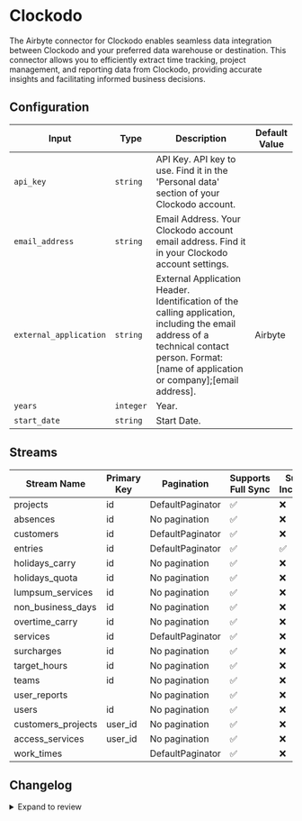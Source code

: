 # Clockodo
The Airbyte connector for Clockodo enables seamless data integration between Clockodo and your preferred data warehouse or destination. This connector allows you to efficiently extract time tracking, project management, and reporting data from Clockodo, providing accurate insights and facilitating informed business decisions.

## Configuration

| Input | Type | Description | Default Value |
|-------|------|-------------|---------------|
| `api_key` | `string` | API Key. API key to use. Find it in the &#39;Personal data&#39; section of your Clockodo account. |  |
| `email_address` | `string` | Email Address. Your Clockodo account email address. Find it in your Clockodo account settings. |  |
| `external_application` | `string` | External Application Header. Identification of the calling application, including the email address of a technical contact person. Format: [name of application or company];[email address]. | Airbyte |
| `years` | `integer` | Year.  |  |
| `start_date` | `string` | Start Date.  |  |

## Streams
| Stream Name | Primary Key | Pagination | Supports Full Sync | Supports Incremental |
|-------------|-------------|------------|---------------------|----------------------|
| projects | id | DefaultPaginator | ✅ |  ❌  |
| absences | id | No pagination | ✅ |  ❌  |
| customers | id | DefaultPaginator | ✅ |  ❌  |
| entries | id | DefaultPaginator | ✅ |  ✅  |
| holidays_carry | id | No pagination | ✅ |  ❌  |
| holidays_quota | id | No pagination | ✅ |  ❌  |
| lumpsum_services | id | No pagination | ✅ |  ❌  |
| non_business_days | id | No pagination | ✅ |  ❌  |
| overtime_carry | id | No pagination | ✅ |  ❌  |
| services | id | DefaultPaginator | ✅ |  ❌  |
| surcharges | id | No pagination | ✅ |  ❌  |
| target_hours | id | No pagination | ✅ |  ❌  |
| teams | id | No pagination | ✅ |  ❌  |
| user_reports |  | No pagination | ✅ |  ❌  |
| users | id | No pagination | ✅ |  ❌  |
| customers_projects | user_id | No pagination | ✅ |  ❌  |
| access_services | user_id | No pagination | ✅ |  ❌  |
| work_times |  | DefaultPaginator | ✅ |  ❌  |

## Changelog

<details>
  <summary>Expand to review</summary>

| Version          | Date              | Pull Request | Subject        |
|------------------|-------------------|--------------|----------------|
| 0.0.18 | 2025-04-12 | [57818](https://github.com/airbytehq/airbyte/pull/57818) | Update dependencies |
| 0.0.17 | 2025-04-05 | [57262](https://github.com/airbytehq/airbyte/pull/57262) | Update dependencies |
| 0.0.16 | 2025-03-29 | [56544](https://github.com/airbytehq/airbyte/pull/56544) | Update dependencies |
| 0.0.15 | 2025-03-22 | [55957](https://github.com/airbytehq/airbyte/pull/55957) | Update dependencies |
| 0.0.14 | 2025-03-08 | [55279](https://github.com/airbytehq/airbyte/pull/55279) | Update dependencies |
| 0.0.13 | 2025-03-01 | [54979](https://github.com/airbytehq/airbyte/pull/54979) | Update dependencies |
| 0.0.12 | 2025-02-22 | [54389](https://github.com/airbytehq/airbyte/pull/54389) | Update dependencies |
| 0.0.11 | 2025-02-15 | [53732](https://github.com/airbytehq/airbyte/pull/53732) | Update dependencies |
| 0.0.10 | 2025-02-08 | [53430](https://github.com/airbytehq/airbyte/pull/53430) | Update dependencies |
| 0.0.9 | 2025-02-01 | [52889](https://github.com/airbytehq/airbyte/pull/52889) | Update dependencies |
| 0.0.8 | 2025-01-25 | [52370](https://github.com/airbytehq/airbyte/pull/52370) | Update dependencies |
| 0.0.7 | 2025-01-18 | [51648](https://github.com/airbytehq/airbyte/pull/51648) | Update dependencies |
| 0.0.6 | 2025-01-11 | [51135](https://github.com/airbytehq/airbyte/pull/51135) | Update dependencies |
| 0.0.5 | 2024-12-28 | [50547](https://github.com/airbytehq/airbyte/pull/50547) | Update dependencies |
| 0.0.4 | 2024-12-21 | [50067](https://github.com/airbytehq/airbyte/pull/50067) | Update dependencies |
| 0.0.3 | 2024-12-14 | [49482](https://github.com/airbytehq/airbyte/pull/49482) | Update dependencies |
| 0.0.2 | 2024-12-12 | [49163](https://github.com/airbytehq/airbyte/pull/49163) | Update dependencies |
| 0.0.1 | 2024-10-28 | | Initial release by [@parthiv11](https://github.com/parthiv11) via Connector Builder |

</details>
